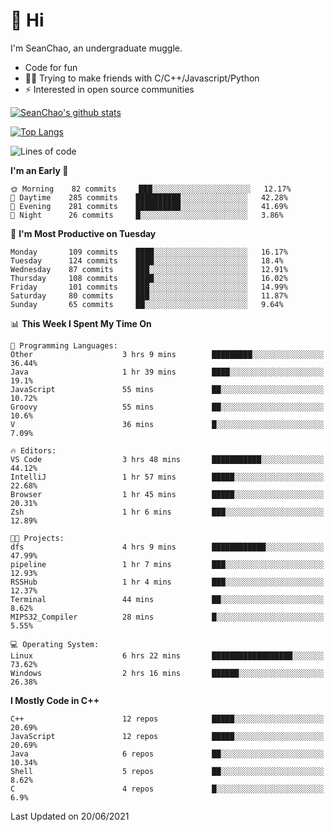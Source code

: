 # 👋 Hi
I'm SeanChao, an undergraduate muggle.

- Code for fun
- 👨‍💻 Trying to make friends with C/C++/Javascript/Python
- ⚡ Interested in open source communities

[![SeanChao's github stats](https://i-github-readme-stats.vercel.app/api?username=seanchao&show_icons=true)](https://github.com/anuraghazra/github-readme-stats)

[![Top Langs](https://i-github-readme-stats.vercel.app/api/top-langs/?username=seanchao&layout=compact)](https://github.com/anuraghazra/github-readme-stats)

<!--START_SECTION:waka-->
![Lines of code](https://img.shields.io/badge/From%20Hello%20World%20I%27ve%20Written-1.6%20million%20lines%20of%20code-blue)

**I'm an Early 🐤** 

```text
🌞 Morning    82 commits     ███░░░░░░░░░░░░░░░░░░░░░░   12.17% 
🌆 Daytime    285 commits    ██████████░░░░░░░░░░░░░░░   42.28% 
🌃 Evening    281 commits    ██████████░░░░░░░░░░░░░░░   41.69% 
🌙 Night      26 commits     █░░░░░░░░░░░░░░░░░░░░░░░░   3.86%

```
📅 **I'm Most Productive on Tuesday** 

```text
Monday       109 commits    ████░░░░░░░░░░░░░░░░░░░░░   16.17% 
Tuesday      124 commits    ████░░░░░░░░░░░░░░░░░░░░░   18.4% 
Wednesday    87 commits     ███░░░░░░░░░░░░░░░░░░░░░░   12.91% 
Thursday     108 commits    ████░░░░░░░░░░░░░░░░░░░░░   16.02% 
Friday       101 commits    ███░░░░░░░░░░░░░░░░░░░░░░   14.99% 
Saturday     80 commits     ███░░░░░░░░░░░░░░░░░░░░░░   11.87% 
Sunday       65 commits     ██░░░░░░░░░░░░░░░░░░░░░░░   9.64%

```


📊 **This Week I Spent My Time On** 

```text
💬 Programming Languages: 
Other                    3 hrs 9 mins        █████████░░░░░░░░░░░░░░░░   36.44% 
Java                     1 hr 39 mins        ████░░░░░░░░░░░░░░░░░░░░░   19.1% 
JavaScript               55 mins             ██░░░░░░░░░░░░░░░░░░░░░░░   10.72% 
Groovy                   55 mins             ██░░░░░░░░░░░░░░░░░░░░░░░   10.6% 
V                        36 mins             █░░░░░░░░░░░░░░░░░░░░░░░░   7.09%

🔥 Editors: 
VS Code                  3 hrs 48 mins       ███████████░░░░░░░░░░░░░░   44.12% 
IntelliJ                 1 hr 57 mins        █████░░░░░░░░░░░░░░░░░░░░   22.68% 
Browser                  1 hr 45 mins        █████░░░░░░░░░░░░░░░░░░░░   20.31% 
Zsh                      1 hr 6 mins         ███░░░░░░░░░░░░░░░░░░░░░░   12.89%

🐱‍💻 Projects: 
dfs                      4 hrs 9 mins        ████████████░░░░░░░░░░░░░   47.99% 
pipeline                 1 hr 7 mins         ███░░░░░░░░░░░░░░░░░░░░░░   12.93% 
RSSHub                   1 hr 4 mins         ███░░░░░░░░░░░░░░░░░░░░░░   12.37% 
Terminal                 44 mins             ██░░░░░░░░░░░░░░░░░░░░░░░   8.62% 
MIPS32_Compiler          28 mins             █░░░░░░░░░░░░░░░░░░░░░░░░   5.55%

💻 Operating System: 
Linux                    6 hrs 22 mins       ██████████████████░░░░░░░   73.62% 
Windows                  2 hrs 16 mins       ██████░░░░░░░░░░░░░░░░░░░   26.38%

```

**I Mostly Code in C++** 

```text
C++                      12 repos            █████░░░░░░░░░░░░░░░░░░░░   20.69% 
JavaScript               12 repos            █████░░░░░░░░░░░░░░░░░░░░   20.69% 
Java                     6 repos             ██░░░░░░░░░░░░░░░░░░░░░░░   10.34% 
Shell                    5 repos             ██░░░░░░░░░░░░░░░░░░░░░░░   8.62% 
C                        4 repos             █░░░░░░░░░░░░░░░░░░░░░░░░   6.9%

```



 Last Updated on 20/06/2021
<!--END_SECTION:waka-->
